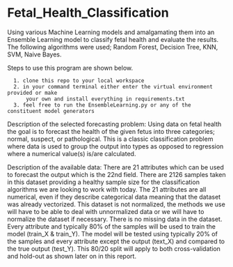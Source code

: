 # Fetal_Health_Classification
Using various Machine Learning models and amalgamating them into an Ensemble Learning model to classify fetal health and evaluate the results. 
The following algorithms were used; Random Forest, Decision Tree, KNN, SVM, Naive Bayes.

Steps to use this program are shown below.

      1. clone this repo to your local workspace
      2. in your command terminal either enter the virtual environment provided or make
          your own and install everything in requirements.txt
      3. feel free to run the EnsembleLearning.py or any of the constituent model generators 



Description of the selected forecasting problem: Using data on fetal health the goal is to forecast the health of the given fetus into three categories;
normal, suspect, or pathological. This is a classic classification problem where data is used to group the output into types as opposed to regression 
where a numerical value(s) is/are calculated.

Description of the available data: There are 21 attributes which can be used to forecast the output which is the 22nd field. 
There are 2126 samples taken in this dataset providing a healthy sample size for the classification algorithms we are looking to work with today. 
The 21 attributes are all numerical, even if they describe categorical data meaning that the dataset was already vectorized. This dataset is not normalized, 
the methods we use will have to be able to deal with unnormalized data or we will have to normalize the dataset if necessary. 
There is no missing data in the dataset. Every attribute and typically 80% of the samples will be used to train the model (train_X & train_Y).
The model will be tested using typically 20% of the samples and every attribute except the output (text_X) and compared to the true output (test_Y). 
This 80/20 split will apply to both cross-validation and hold-out as shown later on in this report.

